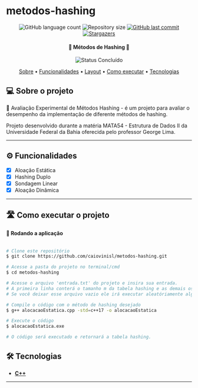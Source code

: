 # metodos-hashing

<p align="center">
  <img alt="GitHub language count" src="https://img.shields.io/github/languages/count/caiovinisl/metodos-hashing?color=%2304D361">

  <img alt="Repository size" src="https://img.shields.io/github/repo-size/caiovinisl/metodos-hashing">
  
  <a href="https://github.com/caiovinisl/metodos-hashing/commits/main">
    <img alt="GitHub last commit" src="https://img.shields.io/github/last-commit/caiovinisl/metodos-hashing">
  </a>
   
   <a href="https://github.com/caiovinisl/metodos-hashing/stargazers">
    <img alt="Stargazers" src="https://img.shields.io/github/stars/caiovinisl/metodos-hashing?style=social">
  </a>
  
 
</p>

<h4 align="center"> 
	🚧 Métodos de Hashing 🚧
</h4>

<p align="center">
	<img alt="Status Concluído" src="https://img.shields.io/badge/STATUS-CONCLU%C3%8DDO-brightgreen">
</p>

<p align="center">
 <a href="#-sobre-o-projeto">Sobre</a> •
 <a href="#-funcionalidades">Funcionalidades</a> •
 <a href="#-layout">Layout</a> • 
 <a href="#-como-executar-o-projeto">Como executar</a> • 
 <a href="#-tecnologias">Tecnologias</a>
</p>

## 💻 Sobre o projeto

📄 Avaliação Experimental de Métodos Hashing - é um projeto para avaliar o desempenho da implementação de diferente métodos de hashing.

Projeto desenvolvido durante a matéria MATA54 - Estrutura de Dados II da Universidade Federal da Bahia oferecida pelo professor George Lima.

---

## ⚙️ Funcionalidades

- [x] Aloação Estática
- [x] Hashing Duplo
- [x] Sondagem Linear
- [x] Aloação Dinâmica

---

## 🛣️ Como executar o projeto

#### 🎲 Rodando a aplicação

```bash

# Clone este repositório
$ git clone https://github.com/caiovinisl/metodos-hashing.git

# Acesse a pasta do projeto no terminal/cmd
$ cd metodos-hashing

# Acesse o arquivo 'entrada.txt' do projeto e insira sua entrada.
# A primeira linha conterá o tamanho m da tabela hashing e as demais os n < m valores a serem incluídos na tabela.
# Se você deixar esse arquivo vazio ele irá executar aleatóriamente alguma das entradas do diretório ./entradas.

# Compile o código com o método de hashing desejado
$ g++ alocacaoEstatica.cpp -std=c++17 -o alocacaoEstatica

# Execute o código
$ alocacaoEstatica.exe

# O código será executado e retornará a tabela hashing.

```

## 🛠 Tecnologias

- **[C++](https://cplusplus.com/)**

---
